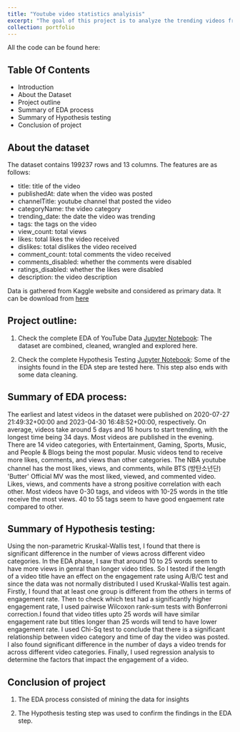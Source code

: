 ```yaml
---
title: "Youtube video statistics analyisis"
excerpt: "The goal of this project is to analyze the trending videos from youtube to understanding what makes a video start trending. Then once the vdeo features are analyzed, a ML model is build that will take a video title and predict how well it will perform.  "
collection: portfolio
---
```


All the code can be found here:

## Table Of Contents
  
  - Introduction
  - About the Dataset
  - Project outline
  - Summary of EDA process
  - Summary of Hypothesis testing
  - Conclusion of project

## About the dataset

The dataset contains 199237 rows and 13 columns. The features are as follows:
- title: title of the video                 
- publishedAt: date when the video was posted
- channelTitle: youtube channel that posted the video            
- categoryName: the video category            
- trending_date: the date the video was trending           
- tags: the tags on the video                    
- view_count: total views              
- likes: total likes the video received                   
- dislikes: total dislikes the video received                
- comment_count: total comments the video received           
- comments_disabled: whether the comments were disabled       
- ratings_disabled: whether the likes were disabled
- description: the video description 

Data is gathered from Kaggle website and considered as primary data. It can be download from [here](https://www.kaggle.com/datasets/rsrishav/youtube-trending-video-dataset)

## Project outline:
1) Check the complete EDA of YouTube Data [Jupyter Notebook](https://github.com/ALvee-611/YouTube-Analysis/blob/master/Analysis/EDA.ipynb): The dataset are combined, cleaned, wrangled and explored here.

2) Check the complete Hypothesis Testing [Jupyter Notebook](https://github.com/ALvee-611/YouTube-Analysis/blob/master/Analysis/statistical_tests.ipynb): Some of the insights found in the EDA step are tested here. This step also ends with some data cleaning.

<!-- 3) Check the complete Model Building here (in-progress/final stage) [Jupyter Notebook](https://github.com/ALvee-611/YouTube-Analysis/blob/master/Analysis/model_building.ipynb)
4) Check the code of ML model by using this [script]() 
5) Use the [Dashboard]() -->

## Summary of EDA process:
The earliest and latest videos in the dataset were published on 2020-07-27 21:49:32+00:00 and 2023-04-30 16:48:52+00:00, respectively. On average, videos take around 5 days and 16 hours to start trending, with the longest time being 34 days. Most videos are published in the evening. There are 14 video categories, with Entertainment, Gaming, Sports, Music, and People & Blogs being the most popular. Music videos tend to receive more likes, comments, and views than other categories. The NBA youtube channel has the most likes, views, and comments, while BTS (방탄소년단) 'Butter' Official MV was the most liked, viewed, and commented video. Likes, views, and comments have a strong positive correlation with each other. Most videos have 0-30 tags, and videos with 10-25 words in the title receive the most views. 40 to 55 tags seem to have good engaement rate compared to other.

## Summary of Hypothesis testing:
Using the non-parametric Kruskal-Wallis test, I found that there is significant difference in the number of views across different video categories. In the EDA phase, I saw that around 10 to 25 words seem to have more views in genral than longer video titles. So I tested if the length of a video title have an effect on the engagement rate using A/B/C test and since the data was not normally distributed I used Kruskal-Wallis test again. Firstly, I found that at least one group is different from the others in terms of engagement rate. Then to check which test had a significantly higher engagement rate, I used pairwise Wilcoxon rank-sum tests with Bonferroni correction.I found that video titles upto 25 words will have similar engagement rate but titles longer than 25 words will tend to have lower engagement rate. I used Chi-Sq test to conclude that there is a significant relationship between video category and time of day the video was posted. I also found significant difference in the number of days a video trends for across different video categories. Finally, I used regression analysis to determine the factors that impact the engagement of a video.

## Conclusion of project

1) The EDA process consisted of mining the data for insights

2) The Hypothesis testing step was used to confirm the findings in the EDA step.
